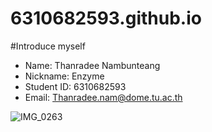# 6310682593.github.io

#Introduce myself

- Name: Thanradee Nambunteang
- Nickname: Enzyme
- Student ID: 6310682593
- Email: Thanradee.nam@dome.tu.ac.th

![IMG_0263](https://user-images.githubusercontent.com/69451679/185748729-e909f36e-71c9-43b3-b281-3523e0522615.JPG)
